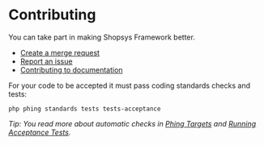 # Contributing

You can take part in making Shopsys Framework better.

* [Create a merge request](https://git.shopsys-framework.com/shopsys/shopsys-framework/merge_requests/new)
* [Report an issue](https://git.shopsys-framework.com/shopsys/shopsys-framework/issues/new)
* [Contributing to documentation](docs/contributing/contributing-to-documentation.md)

For your code to be accepted it must pass coding standards checks and tests:
```
php phing standards tests tests-acceptance
```

*Tip: You read more about automatic checks in [Phing Targets](docs/introduction/phing-targets.md) and [Running Acceptance Tests](docs/introduction/running-acceptance-tests.md).*
